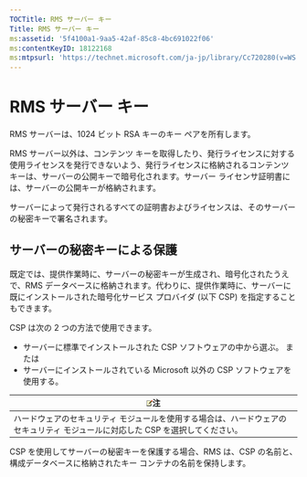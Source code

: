 ```yaml
---
TOCTitle: RMS サーバー キー
Title: RMS サーバー キー
ms:assetid: '5f4100a1-9aa5-42af-85c8-4bc691022f06'
ms:contentKeyID: 18122168
ms:mtpsurl: 'https://technet.microsoft.com/ja-jp/library/Cc720280(v=WS.10)'
---
```


RMS サーバー キー
=================

RMS サーバーは、1024 ビット RSA キーのキー ペアを所有します。

RMS サーバー以外は、コンテンツ キーを取得したり、発行ライセンスに対する使用ライセンスを発行できないよう、発行ライセンスに格納されるコンテンツ キーは、サーバーの公開キーで暗号化されます。サーバー ライセンサ証明書には、サーバーの公開キーが格納されます。

サーバーによって発行されるすべての証明書およびライセンスは、そのサーバーの秘密キーで署名されます。

サーバーの秘密キーによる保護
----------------------------

既定では、提供作業時に、サーバーの秘密キーが生成され、暗号化されたうえで、RMS データベースに格納されます。代わりに、提供作業時に、サーバーに既にインストールされた暗号化サービス プロバイダ (以下 CSP) を指定することもできます。

CSP は次の 2 つの方法で使用できます。

-   サーバーに標準でインストールされた CSP ソフトウェアの中から選ぶ。
    または
-   サーバーにインストールされている Microsoft 以外の CSP ソフトウェアを使用する。

| ![](images/Cc720280.note(WS.10).gif)注                                                             |
|---------------------------------------------------------------------------------------------------------------------------------|
| ハードウェアのセキュリティ モジュールを使用する場合は、ハードウェアのセキュリティ モジュールに対応した CSP を選択してください。 |

CSP を使用してサーバーの秘密キーを保護する場合、RMS は、CSP の名前と、構成データベースに格納されたキー コンテナの名前を保持します。
